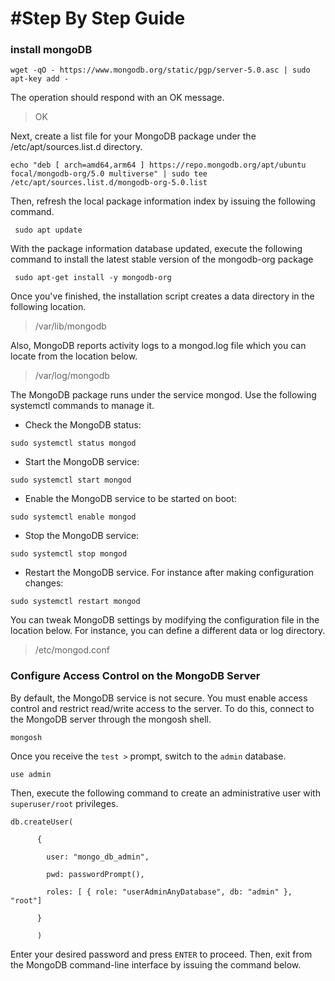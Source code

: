 
# #Step By Step Guide

### install mongoDB

```
wget -qO - https://www.mongodb.org/static/pgp/server-5.0.asc | sudo apt-key add -
```
The operation should respond with an OK message.

> OK

Next, create a list file for your MongoDB package under the /etc/apt/sources.list.d directory.

```
echo "deb [ arch=amd64,arm64 ] https://repo.mongodb.org/apt/ubuntu focal/mongodb-org/5.0 multiverse" | sudo tee /etc/apt/sources.list.d/mongodb-org-5.0.list
```
Then, refresh the local package information index by issuing the following command.
```
 sudo apt update
```
With the package information database updated, execute the following command to install the latest stable version of the mongodb-org package
```
 sudo apt-get install -y mongodb-org
```
Once you've finished, the installation script creates a data directory in the following location.


> /var/lib/mongodb 

Also, MongoDB reports activity logs to a mongod.log file which you can locate from the location below.

> /var/log/mongodb

The MongoDB package runs under the service mongod. Use the following systemctl commands to manage it.

* Check the MongoDB status:
 ```
 sudo systemctl status mongod
```
* Start the MongoDB service: 
```
sudo systemctl start mongod
```
* Enable the MongoDB service to be started on boot: 
```
sudo systemctl enable mongod
```
* Stop the MongoDB service: 
```
sudo systemctl stop mongod
```
* Restart the MongoDB service. For instance after making configuration changes: 
```
sudo systemctl restart mongod
```

You can tweak MongoDB settings by modifying the configuration file in the location below. For instance, you can define a different data or log directory.

> /etc/mongod.conf


### Configure Access Control on the MongoDB Server

By default, the MongoDB service is not secure. You must enable access control and restrict read/write access to the server. To do this, connect to the MongoDB server through the mongosh shell.
```
mongosh
```

Once you receive the `test >` prompt, switch to the `admin` database.
```
use admin
```
Then, execute the following command to create an administrative user with `superuser/root` privileges.
```
db.createUser(

      {

        user: "mongo_db_admin",

        pwd: passwordPrompt(),

        roles: [ { role: "userAdminAnyDatabase", db: "admin" }, "root"]

      }

      ) 

```
Enter your desired password and press `ENTER` to proceed. Then, exit from the MongoDB command-line interface by issuing the command below.

